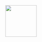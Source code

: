 <div id="header" align="center">
  <img src="https://media.discordapp.net/attachments/960634760324059166/1161381054075117608/funnylittlefella.gif?ex=65381764&is=6525a264&hm=42a776383fd67c356b985699c4411a8d63e7666bfbc2bd8ca0d5a6be669345b2" width="100"/>
</div>
